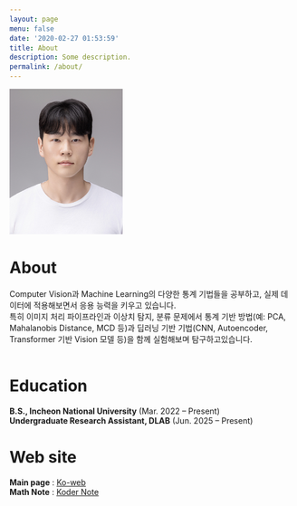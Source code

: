 ```yaml
---
layout: page
menu: false
date: '2020-02-27 01:53:59'
title: About
description: Some description.
permalink: /about/
---
```


<img class="img-rounded" src="/assets/img/uploads/profile.png" alt="Thomas A. Anderson" width="200">

# About

Computer Vision과 Machine Learning의 다양한 통계 기법들을 공부하고, 실제 데이터에 적용해보면서 응용 능력을 키우고 있습니다. <br> 
특히 이미지 처리 파이프라인과 이상치 탐지, 분류 문제에서 통계 기반 방법(예: PCA, Mahalanobis Distance, MCD 등)과 딥러닝 기반 기법(CNN, Autoencoder, Transformer 기반 Vision 모델 등)을 함께 실험해보며 탐구하고있습니다. <br>
<br>

# Education

**B.S., Incheon National University** (Mar. 2022 – Present) <br>
**Undergraduate Research Assistant, DLAB** (Jun. 2025 – Present)

# Web site

**Main page** : [Ko-web](https://ko-web.com) <br>
**Math Note** : [Koder Note](https://kodernote.github.io)



